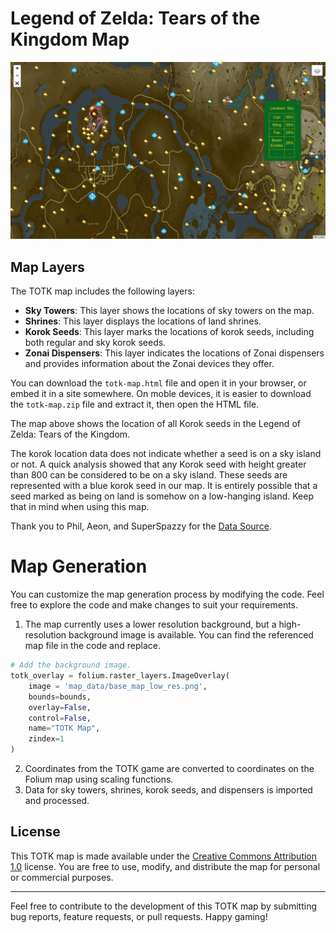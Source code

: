 # Legend of Zelda: Tears of the Kingdom Map

![TOTK Map](map_sample.png)

## Map Layers

The TOTK map includes the following layers:

- **Sky Towers**: This layer shows the locations of sky towers on the map.
- **Shrines**: This layer displays the locations of land shrines.
- **Korok Seeds**: This layer marks the locations of korok seeds, including both regular and sky korok seeds.
- **Zonai Dispensers**: This layer indicates the locations of Zonai dispensers and provides information about the Zonai devices they offer.

You can download the `totk-map.html` file and open it in your browser, or embed it in a site somewhere. On moble devices, it is easier to download the `totk-map.zip` file and extract it, then open the HTML file.

The map above shows the location of all Korok seeds in the Legend of Zelda: Tears of the Kingdom. 

The korok location data does not indicate whether a seed is on a sky island or not. A quick analysis showed that any Korok seed with height greater than 800 can be considered to be on a sky island. These seeds are represented with a blue korok seed in our map. It is entirely possible that a seed marked as being on land is somehow on a low-hanging island. Keep that in mind when using this map.

Thank you to Phil, Aeon, and SuperSpazzy for the [Data Source](https://docs.google.com/spreadsheets/d/1fBvQ17WHP3ASgtO8ode_rf1g4DfEHErMrHwwLppNTJM/edit?usp=sharing).

# Map Generation

You can customize the map generation process by modifying the code.
Feel free to explore the code and make changes to suit your requirements.


1. The map currently uses a lower resolution background, but a high-resolution background image is available. You can find the referenced map file in the code and replace.

```python
# Add the background image.
totk_overlay = folium.raster_layers.ImageOverlay(
    image = 'map_data/base_map_low_res.png',
    bounds=bounds,
    overlay=False,
    control=False,
    name="TOTK Map",
    zindex=1
)
```

2. Coordinates from the TOTK game are converted to coordinates on the Folium map using scaling functions.
3. Data for sky towers, shrines, korok seeds, and dispensers is imported and processed.

## License

This TOTK map is made available under the [Creative Commons Attribution 1.0](https://creativecommons.org/publicdomain/zero/1.0/) license. You are free to use, modify, and distribute the map for personal or commercial purposes.

---

Feel free to contribute to the development of this TOTK map by submitting bug reports, feature requests, or pull requests. Happy gaming!
